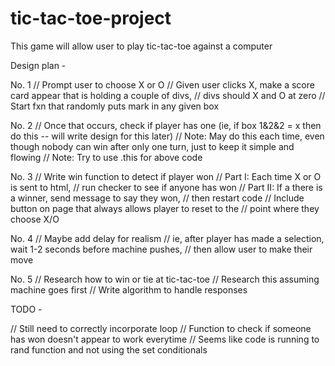 # tic-tac-toe-project
This game will allow user to play tic-tac-toe against a computer

Design plan -

No. 1
// Prompt user to choose X or O
// Given user clicks X, make a score card appear that is holding a couple of divs, 
// divs should X and O at zero
// Start fxn that randomly puts mark in any given box

No. 2
// Once that occurs, check if player has one (ie, if box 1&2&2 = x then do this -- will write design for this later)
// Note: May do this each time, even though nobody can win after only one turn, just to keep it simple and flowing
// Note: Try to use .this for above code

No. 3 
// Write win function to detect if player won
// Part I: Each time X or O is sent to html,
// run checker to see if anyone has won
// Part II: If a there is a winner, send message to say they won, 
// then restart code
// Include button on page that always allows player to reset to the
// point where they choose X/O

No. 4
// Maybe add delay for realism
// ie, after player has made a selection, wait 1-2 seconds before machine pushes,
// then allow user to make their move

No. 5
// Research how to win or tie at tic-tac-toe
// Research this assuming machine goes first
// Write algorithm to handle responses




TODO -

// Still need to correctly incorporate loop
// Function to check if someone has won doesn't appear to work everytime
// Seems like code is running to rand function and not using the set conditionals
